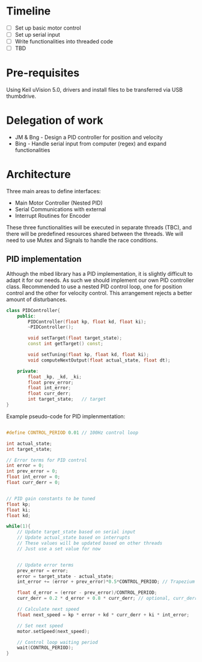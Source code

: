 # Timeline
- [ ] Set up basic motor control
- [ ] Set up serial input
- [ ] Write functionalities into threaded code
- [ ] TBD

# Pre-requisites

Using Keil uVision 5.0, drivers and install files to be transferred via USB thumbdrive.

# Delegation of work

* JM & Bng - Design a PID controller for position and velocity
* Bing - Handle serial input from computer (regex) and expand functionalities


# Architecture

Three main areas to define interfaces:

* Main Motor Controller (Nested PID)
* Serial Communications with external
* Interrupt Routines for Encoder

These three functionalities will be executed in separate threads (TBC), and there will be predefined resources shared between the threads. 
We will need to use Mutex and Signals to handle the race conditions. 

## PID implementation

Although the mbed library has a PID implementation, it is slightly difficult to adapt it for our needs. 
As such we should implement our own PID controller class.
Recommended to use a nested PID control loop, one for position control and the other for velocity control.
This arrangement rejects a better amount of disturbances.

```cpp
class PIDController{
	public:
		PIDController(float kp, float kd, float ki);
		~PIDController();

		void setTarget(float target_state);
		const int getTarget() const;

		void setTuning(float kp, float kd, float ki);
		void computeNextOutput(float actual_state, float dt);

	private:
		float _kp, _kd, _ki;
		float prev_error;
		float int_error;
		float curr_derr;
		int target_state;	// target 
}
```

Example pseudo-code for PID implenmentation:

```cpp

#define CONTROL_PERIOD 0.01 // 100Hz control loop

int actual_state;
int target_state;

// Error terms for PID control
int error = 0;
int prev_error = 0;
float int_error = 0;
float curr_derr = 0;


// PID gain constants to be tuned
float kp;
float ki;
float kd;

while(1){
	// Update target_state based on serial input
	// Update actual_state based on interrupts
	// These values will be updated based on other threads
	// Just use a set value for now


	// Update error terms
	prev_error = error;
	error = target_state - actual_state;
	int_error += (error + prev_error)*0.5*CONTROL_PERIOD; // Trapezium approximation

	float d_error = (error - prev_error)/CONTROL_PERIOD;
	curr_derr = 0.2 * d_error + 0.8 * curr_derr; // optional, curr_derr is a weighted exponential average of previous d_error terms

	// Calculate next speed
	float next_speed = kp * error + kd * curr_derr + ki * int_error;

	// Set next speed
	motor.setSpeed(next_speed);

	// Control loop waiting period
	wait(CONTROL_PERIOD);
}
```